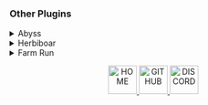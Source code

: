 ### Other Plugins

<details>
  <summary>Abyss</summary>
  <figure>
  <img border="0" alt="ABYSS" src="https://cdn.discordapp.com/attachments/785780982656663562/785789014531768353/unknown.png" width="500" height="500" class="center">
  <figcaption>
    Crafts runes through the Abyss.
    LIFETIME: $15 Paypal/BTC or 40m RSGP
  </figcaption>
  </figure>
</details>

<details>
  <summary>Herbiboar</summary>
  <figure>
  <img border="0" alt="HERBIBOAR" src="https://cdn.discordapp.com/attachments/790923023985278977/790925431053352990/unknown.png" width="500" height="500" class="center">
  <figcaption>
    Harvests herbiboar for you.
    LIFETIME: $5 Paypal/BTC or 13m RSGP
  </figcaption>
  </figure>
</details>

<details>
  <summary>Farm Run</summary>
  <figure>
  <img border="0" alt="FARM_RUN" src="https://i.imgur.com/NpQStF0.png" width="500" height="500" class="center">
  <figcaption>
    Does farm runs for you.
    FREE
  </figcaption>
  </figure>
</details>

<p align="center">
<a href="https://elli-tt.github.io/">
<img border="0" alt="HOME" src="https://static.thenounproject.com/png/423483-200.png" width="50" height="50" class="center">
</a>
<a href="https://github.com/Elli-tt/">
<img border="0" alt="GITHUB" src="https://image.flaticon.com/icons/png/512/25/25231.png" width="50" height="50" class="center">
</a>
<a href="https://discord.com/invite/aRptk29m">
<img border="0" alt="DISCORD" src="https://cdn.iconscout.com/icon/free/png-256/discord-1-555369.png" width="50" height="50" class="center">
</a>
</p>
